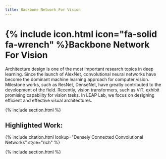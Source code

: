 ```yaml
---
title: Backbone Network For Vision
---
```


# {% include icon.html icon="fa-solid fa-wrench" %}Backbone Network For Vision

Architecture design is one of the most important research topics in deep learning. Since the launch of AlexNet, convolutional neural networks have become the dominant machine learning approach for computer vision. Milestone works, such as ResNet, DenseNet, have greatly contributed to the development of the field. Recently, vision transformers, such as ViT, exhibit promising capability for vision tasks. In LEAP Lab, we focus on designing efficient and effective visual architectures.

{% include section.html %}

## Highlighted Work:

{% include citation.html lookup="Densely Connected Convolutional Networks" style="rich" %}

{% include section.html %}